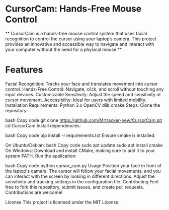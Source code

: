 # CursorCam: Hands-Free Mouse Control
** CursorCam is a hands-free mouse control system that uses facial recognition to control the cursor using your laptop’s camera. This project provides an innovative and accessible way to navigate and interact with your computer without the need for a physical mouse.**

# Features
Facial Recognition: Tracks your face and translates movement into cursor control.
Hands-Free Control: Navigate, click, and scroll without touching any input devices.
Customizable Sensitivity: Adjust the speed and sensitivity of cursor movement.
Accessibility: Ideal for users with limited mobility.
Installation
Requirements:
Python 3.x
OpenCV
dlib
cmake
Steps:
Clone the repository:

bash
Copy code
git clone https://github.com/Mrtracker-new/CursorCam.git
cd CursorCam
Install dependencies:

bash
Copy code
pip install -r requirements.txt
Ensure cmake is installed:

On Ubuntu/Debian:
bash
Copy code
sudo apt update
sudo apt install cmake
On Windows: Download and install CMake, making sure to add it to your system PATH.
Run the application:

bash
Copy code
python cursor_cam.py
Usage
Position your face in front of the laptop's camera.
The cursor will follow your facial movements, and you can interact with the screen by looking in different directions.
Adjust the sensitivity and tracking settings in the configuration file.
Contributing
Feel free to fork this repository, submit issues, and create pull requests. Contributions are welcome!

License
This project is licensed under the MIT License.

